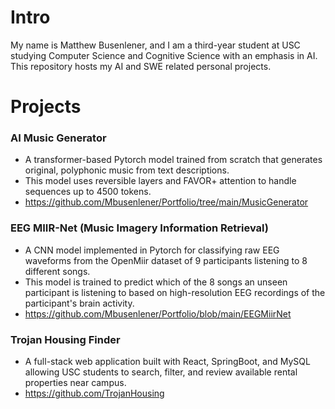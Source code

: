 # Intro
My name is Matthew Busenlener, and I am a third-year student at USC studying Computer Science and Cognitive Science with an emphasis in AI. This repository hosts my AI and SWE related personal projects.

# Projects
### AI Music Generator
* A transformer-based Pytorch model trained from scratch that generates original, polyphonic music from text descriptions.
* This model uses reversible layers and FAVOR+ attention to handle sequences up to 4500 tokens.
* https://github.com/Mbusenlener/Portfolio/tree/main/MusicGenerator
### EEG MIIR-Net (Music Imagery Information Retrieval) 
* A CNN model implemented in Pytorch for classifying raw EEG waveforms from the OpenMiir dataset of 9 participants listening to 8 different songs.
* This model is trained to predict which of the 8 songs an unseen participant is listening to based on high-resolution EEG recordings of the participant's brain activity.
* https://github.com/Mbusenlener/Portfolio/blob/main/EEGMiirNet
### Trojan Housing Finder
* A full-stack web application built with React, SpringBoot, and MySQL allowing USC students to search, filter, and review available rental properties near campus.
* https://github.com/TrojanHousing

